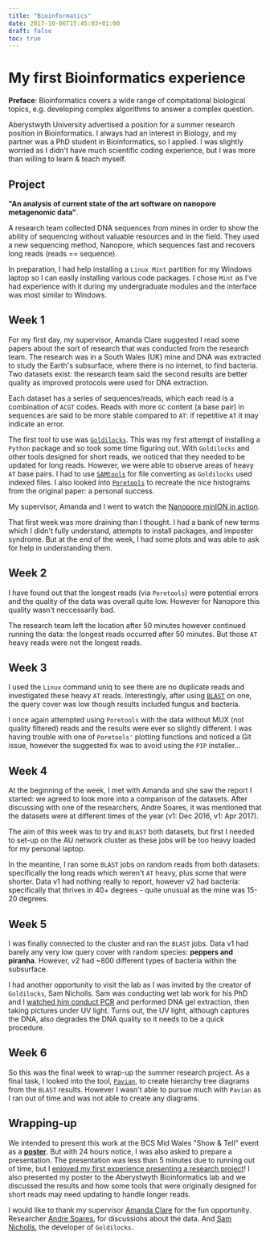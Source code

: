 ```yaml
---
title: "Bioinformatics"
date: 2017-10-06T15:45:03+01:00
draft: false
toc: true
---
```


# My first Bioinformatics experience

**Preface**: Bioinformatics covers a wide range of compitational biological topics, e.g. developing complex algorithms to answer a complex question.

Aberystwyth University advertised a position for a summer research position in Bioinformatics.
I always had an interest in Biology, and my partner was a PhD student in Bioinformatics, so I applied.
I was slightly worried as I didn't have much scientific coding experience, but I was more than willing to learn & teach myself.

## Project

**"An analysis of current state of the art software on nanopore metagenomic data"**.

A research team collected DNA sequences from mines in order to show the ability of sequencing without valuable resources and in the field.
They used a new sequencing method, Nanopore, which sequences fast and recovers long reads (reads == sequence).

In preparation, I had help installing a `Linux Mint` partition for my Windows laptop so I can easily installing various code packages.
I chose `Mint` as I've had experience with it during my undergraduate modules and the interface was most similar to Windows.

## Week 1
For my first day, my supervisor, Amanda Clare suggested I read some papers about the sort of research that was conducted from the research team.
The research was in a South Wales (UK) mine and DNA was extracted to study the Earth's subsurface, where there is no internet, to find bacteria.
Two datasets exist: the research team said the second results are better quality as improved protocols were used for DNA extraction.

Each dataset has a series of sequences/reads, which each read is a combination of `ACGT` codes.
Reads with more `GC` content (a base pair) in sequences are said to be more stable compared to `AT`: if repetitive `AT` it may indicate an error.

The first tool to use was [`Goldilocks`](https://academic.oup.com/bioinformatics/article/32/13/2047/1743888?login=true). This was my first attempt of installing a `Python` package and so took some time figuring out.
With `Goldilocks` and other tools designed for short reads, we noticed that they needed to be updated for long reads.
However, we were able to observe areas of heavy `AT` base pairs. I had to use [`SAMtools`](https://academic.oup.com/bioinformatics/article/25/16/2078/204688?login=true) for file converting as `Goldilocks` used indexed files.
I also looked into [`Poretools`](https://academic.oup.com/bioinformatics/article/30/23/3399/207172?login=true) to recreate the nice histograms from the original paper: a personal success.

My supervisor, Amanda and I went to watch the [Nanopore minION in action](https://twitter.com/afcaber/status/898194865980403712).

That first week was more draining than I thought. I had a bank of new terms which I didn't fully understand, attempts to install packages, and imposter syndrome.
But at the end of the week, I had some plots and was able to ask for help in understanding them.

## Week 2
I have found out that the longest reads (via `Poretools`) were potential errors and the quality of the data was overall quite low.
However for Nanopore this quality wasn't neccessarily bad.

The research team left the location after 50 minutes however continued running the data: the longest reads occurred after 50 minutes.
But those `AT` heavy reads were not the longest reads.

## Week 3
I used the `Linux` command uniq to see there are no duplicate reads and investigated these heavy `AT` reads.
Interestingly, after using [`BLAST`](https://pubmed.ncbi.nlm.nih.gov/2231712/) on one, the query cover was low though results included fungus and bacteria.

I once again attempted using `Poretools` with the data without MUX (not quality filtered) reads and the results were ever so slightly different.
I was having trouble with one of `Poretools'` plotting functions and noticed a Git issue, however the suggested fix was to avoid using the `PIP` installer...

## Week 4
At the beginning of the week, I met with Amanda and she saw the report I started: we agreed to look more into a comparison of the datasets.
After discussing with one of the researchers, Andre Soares, it was mentioned that the datasets were at different times of the year (v1: Dec 2016, v1: Apr 2017).

The aim of this week was to try and `BLAST` both datasets, but first I needed to set-up on the AU network cluster as these jobs will be too heavy loaded for my personal laptop.

In the meantine, I ran some `BLAST` jobs on random reads from both datasets: specifically the long reads which weren't `AT` heavy, plus some that were shorter.
Data v1 had nothing really to report, however v2 had bacteria: specifically that thrives in 40+ degrees - quite unusual as the mine was 15-20 degrees.

## Week 5
I was finally connected to the cluster and ran the `BLAST` jobs.
Data v1 had barely any very low query cover with random species: **peppers and piranha**.
However, v2 had ~800 different types of bacteria within the subsurface.

I had another opportunity to visit the lab as I was invited by the creator of `Goldilocks`, Sam Nicholls.
Sam was conducting wet lab work for his PhD and I [watched him conduct PCR](https://twitter.com/sap218/status/910070653419704320) and performed DNA gel extraction, then taking pictures under UV light.
Turns out, the UV light, although captures the DNA, also degrades the DNA quality so it needs to be a quick procedure.

## Week 6
So this was the final week to wrap-up the summer research project. As a final task, I looked into the tool, [`Pavian`](https://www.biorxiv.org/content/10.1101/084715v1), to create hierarchy tree diagrams from the `BLAST` results. However I wasn't able to pursue much with `Pavian` as I ran out of time and was not able to create any diagrams.

## Wrapping-up

We intended to present this work at the BCS Mid Wales "Show & Tell" event as a [**poster**](https://github.com/sap218/misc/blob/master/bioinformatics_poster.pdf). But with 24 hours notice, I was also asked to prepare a presentation. The presentation was less than 5 minutes due to running out of time, but I [enjoyed my first experience presenting a research project](https://twitter.com/sap218/status/914106415664500736)!
I also presented my poster to the Aberystwyth Bioinformatics lab and we discussed the results and how some tools that were originally designed for short reads may need updating to handle longer reads.


I would like to thank my supervisor [Amanda Clare](https://twitter.com/afcaber) for the fun opportunity.
Researcher [Andre Soares](https://twitter.com/GeoMicroSoares), for discussions about the data.
And [Sam Nicholls](https://twitter.com/samstudio8), the developer of `Goldilocks`.